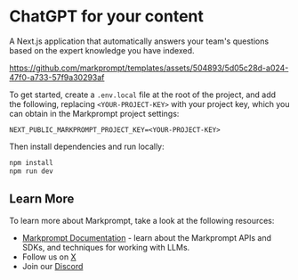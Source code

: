 # ChatGPT for your content

A Next.js application that automatically answers your team's questions based on the expert knowledge you have indexed.

https://github.com/markprompt/templates/assets/504893/5d05c28d-a024-47f0-a733-57f9a30293af

To get started, create a `.env.local` file at the root of the project, and add the following, replacing `<YOUR-PROJECT-KEY>` with your project key, which you can obtain in the Markprompt project settings:

```
NEXT_PUBLIC_MARKPROMPT_PROJECT_KEY=<YOUR-PROJECT-KEY>
```

Then install dependencies and run locally:

```bash
npm install
npm run dev
```

## Learn More

To learn more about Markprompt, take a look at the following resources:

- [Markprompt Documentation](https://markprompt.com/docs) - learn about the Markprompt APIs and SDKs, and techniques for working with LLMs.
- Follow us on [X](https://x.com/markprompt)
- Join our [Discord](https://discord.gg/MBMh4apz6X)

